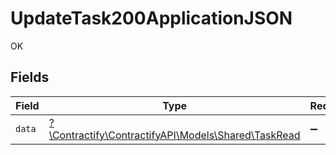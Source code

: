 # UpdateTask200ApplicationJSON

OK


## Fields

| Field                                                                                  | Type                                                                                   | Required                                                                               | Description                                                                            |
| -------------------------------------------------------------------------------------- | -------------------------------------------------------------------------------------- | -------------------------------------------------------------------------------------- | -------------------------------------------------------------------------------------- |
| `data`                                                                                 | [?\Contractify\ContractifyAPI\Models\Shared\TaskRead](../../models/shared/TaskRead.md) | :heavy_minus_sign:                                                                     | N/A                                                                                    |